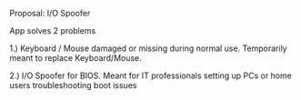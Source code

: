 Proposal: I/O Spoofer

App solves 2 problems

1.) Keyboard / Mouse damaged or missing during normal use. Temporarily meant to replace Keyboard/Mouse.

2.) I/O Spoofer for BIOS. Meant for IT professionals setting up PCs or home users troubleshooting boot issues